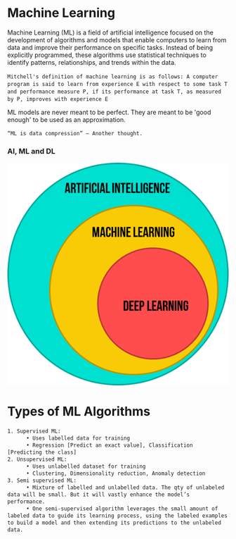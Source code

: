 # Machine Learning

Machine Learning (ML) is a field of artificial intelligence focused on the development of algorithms and models that enable computers to learn from data and improve their performance on specific tasks. Instead of being explicitly programmed, these algorithms use statistical techniques to identify patterns, relationships, and trends within the data.

`Mitchell's definition of machine learning is as follows: A computer program is said to learn from experience E with respect to some task T and performance measure P, if its performance at task T, as measured by P, improves with experience E`

ML models are never meant to be perfect. They are meant to be 'good enough' to be used as an approximation.

	“ML is data compression” – Another thought.

### AI, ML and DL

![Alt text](image.png)

# Types of ML Algorithms
	1. Supervised ML: 
  		  • Uses labelled data for training
  		  • Regression [Predict an exact value], Classification [Predicting the class]
	2. Unsupervised ML: 
  		  • Uses unlabelled dataset for training
 		  • Clustering, Dimensionality reduction, Anomaly detection
	3. Semi supervised ML: 
 		  • Mixture of labelled and unlabelled data. The qty of unlabeled data will be small. But it will vastly enhance the model’s performance.
 		  • One semi-supervised algorithm leverages the small amount of labeled data to guide its learning process, using the labeled examples to build a model and then extending its predictions to the unlabeled data.
